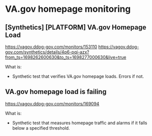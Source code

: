 # VA.gov homepage monitoring

## [Synthetics] [PLATFORM] VA.gov Homepage Load
https://vagov.ddog-gov.com/monitors/153110
https://vagov.ddog-gov.com/synthetics/details/4p6-pqi-azx?from_ts=1698262600630&to_ts=1698277000630&live=true

What is: 
* Synthetic test that verifies VA.gov homepage loads. Errors if not.

## VA.gov homepage load is failing
https://vagov.ddog-gov.com/monitors/169094

What is: 
* Synthetic test that measures homepage traffic and alarms if it falls below a specified threshold.
